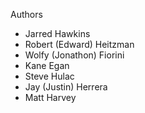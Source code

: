 Authors
- Jarred Hawkins
- Robert (Edward) Heitzman
- Wolfy (Jonathon) Fiorini
- Kane Egan
- Steve Hulac
- Jay (Justin) Herrera
- Matt Harvey